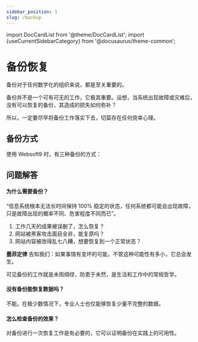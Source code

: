 ```yaml
---
sidebar_position: 1
slug: /backup
---
```


import DocCardList from '@theme/DocCardList';
import {useCurrentSidebarCategory} from '@docusaurus/theme-common';

# 备份恢复

备份对于任何数字化的组织来说，都是至关重要的。  

备份并不是一个可有可无的工作，它极其重要。设想，当系统出现故障或灾难后，没有可以恢复的备份，其造成的损失如何弥补？    

所以，一定要尽早将备份工作落实下去，切莫存在任何侥幸心理。  

## 备份方式

使用 Websoft9 时，有三种备份的方式：  

<DocCardList items={useCurrentSidebarCategory().items}/>

## 问题解答

#### 为什么需要备份？

“信息系统根本无法长时间保持 100% 稳定的状态，任何系统都可能会出现故障，只是故障出现的概率不同、危害程度不同而已”。  

1. 工作几天的成果被误删了，怎么恢复？
2. 网站被黑客攻击面目全非，能复原吗？
3. 网站内容被改得乱七八糟，想要恢复到一个正常状态？ 

**墨菲定律** 告知我们：如果事情有变坏的可能，不管这种可能性有多小，它总会发生。  

可见备份的工作就是未雨绸缪，防患于未然，是生活和工作中的常规哲学。  

#### 没有备份能恢复数据吗？

不能。在极少数情况下，专业人士也仅能够恢复少量不完整的数据。

#### 怎么检查备份的效果？

对备份进行一次恢复工作是有必要的，它可以证明备份在实践上的可用性。

